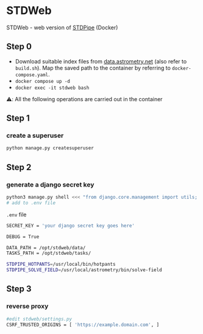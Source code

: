 # STDWeb

STDWeb - web version of [STDPipe](https://github.com/karpov-sv/stdpipe) (Docker)

## Step 0
- Download suitable index files from [data.astrometry.net](http://data.astrometry.net/) (also refer to `build.sh`). Map the saved path to the container by referring to `docker-compose.yaml`.
- `docker compose up -d`
- `docker exec -it stdweb bash`

⚠️: All the following operations are carried out in the container

## Step 1
### create a superuser
```python
python manage.py createsuperuser
```

## Step 2
### generate a django secret key
```python
python3 manage.py shell <<< "from django.core.management import utils; print(utils.get_random_secret_key())"
# add to .env file
```

`.env` file
```bash
SECRET_KEY = 'your django secret key goes here'

DEBUG = True

DATA_PATH = /opt/stdweb/data/
TASKS_PATH = /opt/stdweb/tasks/

STDPIPE_HOTPANTS=/usr/local/bin/hotpants
STDPIPE_SOLVE_FIELD=/usr/local/astrometry/bin/solve-field
```

## Step 3
### reverse proxy 
```bash
#edit stdweb/settings.py
CSRF_TRUSTED_ORIGINS = [ 'https://example.domain.com', ]
```
